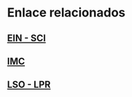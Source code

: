# Enlace relacionados

## [EIN - SCI](https://drive.google.com/drive/folders/1w54IPPCFySc5kX8I16DzeFSLbSA8h7Dj?usp=sharing)

## [IMC](https://drive.google.com/drive/folders/11oJszc78RBcjjiTi4ULlVg26f3zzDgKW?usp=sharing)

## [LSO - LPR](https://drive.google.com/drive/folders/11SQzWp3FXgxrZknBdhkNbA4q1QADDGCR?usp=sharing)
